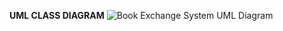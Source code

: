 <strong>UML CLASS DIAGRAM</strong>
<img 
    src="images/pt2phase2.png" 
    alt="Book Exchange System UML Diagram" 
/>
